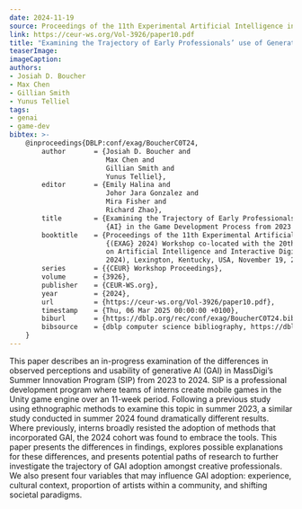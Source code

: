 ```yaml
---
date: 2024-11-19
source: Proceedings of the 11th Experimental Artificial Intelligence in Games
link: https://ceur-ws.org/Vol-3926/paper10.pdf
title: "Examining the Trajectory of Early Professionals’ use of Generative AI in the Game Development Process from 2023 to 2024"
teaserImage: 
imageCaption: 
authors:
- Josiah D. Boucher
- Max Chen
- Gillian Smith
- Yunus Telliel
tags:
- genai
- game-dev
bibtex: >-
    @inproceedings{DBLP:conf/exag/BoucherC0T24,
        author       = {Josiah D. Boucher and
                        Max Chen and
                        Gillian Smith and
                        Yunus Telliel},
        editor       = {Emily Halina and
                        Johor Jara Gonzalez and
                        Mira Fisher and
                        Richard Zhao},
        title        = {Examining the Trajectory of Early Professionals' use of Generative
                        {AI} in the Game Development Process from 2023 to 2024},
        booktitle    = {Proceedings of the 11th Experimental Artificial Intelligence in Games
                        {(EXAG} 2024) Workshop co-located with the 20th {AAAI} Conference
                        on Artificial Intelligence and Interactive Digital Entertainment {(AIIDE}
                        2024), Lexington, Kentucky, USA, November 19, 2024},
        series       = {{CEUR} Workshop Proceedings},
        volume       = {3926},
        publisher    = {CEUR-WS.org},
        year         = {2024},
        url          = {https://ceur-ws.org/Vol-3926/paper10.pdf},
        timestamp    = {Thu, 06 Mar 2025 00:00:00 +0100},
        biburl       = {https://dblp.org/rec/conf/exag/BoucherC0T24.bib},
        bibsource    = {dblp computer science bibliography, https://dblp.org}
    }
---
```


This paper describes an in-progress examination of the differences in observed perceptions and usability of generative AI (GAI) in MassDigi’s Summer Innovation Program (SIP) from 2023 to 2024. SIP is a professional development program where teams of interns create mobile games in the Unity game engine over an 11-week period. Following a previous study using ethnographic methods to examine this topic in summer 2023, a similar study conducted in summer 2024 found dramatically different results. Where previously, interns broadly resisted the adoption of methods that incorporated GAI, the 2024 cohort was found to embrace the tools. This paper presents the differences in findings, explores possible explanations for these differences, and presents potential paths of research to further investigate the trajectory of GAI adoption amongst creative professionals. We also present four variables that may influence GAI adoption: experience, cultural context, proportion of artists within a community, and shifting societal paradigms.